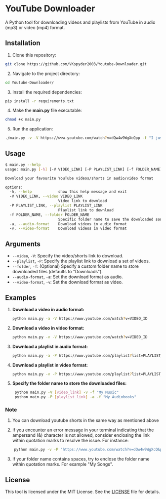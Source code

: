 # YouTube Downloader

A Python tool for downloading videos and playlists from YouTube in audio (mp3) or video (mp4) format.

## Installation

1. Clone this repository:

```bash
git clone https://github.com/VKspyder2003/Youtube-Downloader.git
```

2. Navigate to the project directory:

```bash
cd Youtube-Downloader/
```

3. Install the required dependencies:

```bash
pip install -r requirements.txt
```

4. Make the **main.py** file executable:

```bash 
chmod +x main.py
```

5. Run the application:

```bash
./main.py -v -V https://www.youtube.com/watch?v=dQw4w9WgXcQpp -f "I just got Rickrolled"
```

## Usage

```bash
$ main.py --help
usage: main.py [-h] [-V VIDEO_LINK] [-P PLAYLIST_LINK] [-f FOLDER_NAME] (-a | -v)

Download your favourite YouTube videos/shorts in audio/video format

options:
  -h, --help            show this help message and exit
  -V VIDEO_LINK, --video VIDEO_LINK
                        Video link to download
  -P PLAYLIST_LINK, --playlist PLAYLIST_LINK
                        Playlist link to download
  -f FOLDER_NAME, --folder FOLDER_NAME
                        Specific folder name to save the downloaded songs (default is "Downloads")
  -a, --audio-format    Download videos in audio format
  -v, --video-format    Download videos in video format
```

## Arguments

- `--video`, `-V`: Specify the video/shorts link to download.
- `--playlist`, `-P`: Specify the playlist link to download a set of videos.
- `--folder`, `-f`: (Optional) Specify a custom folder name to store downloaded files (defaults to "Downloads").
- `--audio-format`, `-a`: Set the download format as audio.
- `--video-format`, `-v`: Set the download format as video.

## Examples

1. **Download a video in audio format:**
   ```bash
   python main.py -a -V https://www.youtube.com/watch?v=VIDEO_ID
   ```
2. **Download a video in video format:**
   ```bash
   python main.py -v -V https://www.youtube.com/watch?v=VIDEO_ID
   ```
3. **Download a playlist in audio format:**
   ```bash
   python main.py -a -P https://www.youtube.com/playlist?list=PLAYLIST_ID
   ```
4. **Download a playlist in video format:**
   ```bash
   python main.py -v -P https://www.youtube.com/playlist?list=PLAYLIST_ID
   ```
5. **Specify the folder name to store the downloaded files:**
   ```bash
    python main.py -V [video_link] -v -f "My Music"  
    python main.py -P [playlist_link] -a -f "My Audiobooks" 
   ```

### Note

1. You can download youtube shorts in the same way as mentioned above

2. If you encounter an error message in your terminal indicating that the ampersand (&) character is not allowed, consider enclosing the link within quotation marks to resolve the issue. For instance:
```bash
    python main.py -v -P "https://www.youtube.com/watch?v=dQw4w9WgXcQ&pp=ygUXbmV2ZXIgZ29ubmEgZ2l2ZSB5b3UgdXA%3D" -f "My Songs"
```

3. If your folder name contains spaces, try to enclose the folder name within quotation marks. For example "My Songs".

## License

This tool is licensed under the MIT License. See the [LICENSE](LICENSE) file for details.


